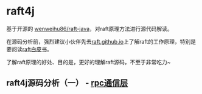 # raft4j

基于开源的 [wenweihu86/raft-java](https://github.com/wenweihu86/raft-java)，对raft原理方法进行源代码解读。

在源码分析前，强烈建议小伙伴先去[raft.github.io](https://raft.github.io/)上了解raft的工作原理，特别是要阅读[raft白皮书](https://raft.github.io/raft.pdf)。

了解raft原理的好处、目的是，更好的理解raft源码，不至于非常吃力~

## raft4j源码分析（一） - [rpc通信层](https://timequark.github.io/raft4j/rpc)

